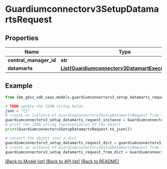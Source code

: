 # Guardiumconnectorv3SetupDatamartsRequest


## Properties

Name | Type | Description | Notes
------------ | ------------- | ------------- | -------------
**central_manager_id** | **str** |  | [optional] 
**datamarts** | [**List[Guardiumconnectorv3DatamartExecutionMode]**](Guardiumconnectorv3DatamartExecutionMode.md) |  | [optional] 

## Example

```python
from ibm_gdsc_sdk_saas.models.guardiumconnectorv3_setup_datamarts_request import Guardiumconnectorv3SetupDatamartsRequest

# TODO update the JSON string below
json = "{}"
# create an instance of Guardiumconnectorv3SetupDatamartsRequest from a JSON string
guardiumconnectorv3_setup_datamarts_request_instance = Guardiumconnectorv3SetupDatamartsRequest.from_json(json)
# print the JSON string representation of the object
print(Guardiumconnectorv3SetupDatamartsRequest.to_json())

# convert the object into a dict
guardiumconnectorv3_setup_datamarts_request_dict = guardiumconnectorv3_setup_datamarts_request_instance.to_dict()
# create an instance of Guardiumconnectorv3SetupDatamartsRequest from a dict
guardiumconnectorv3_setup_datamarts_request_from_dict = Guardiumconnectorv3SetupDatamartsRequest.from_dict(guardiumconnectorv3_setup_datamarts_request_dict)
```
[[Back to Model list]](../README.md#documentation-for-models) [[Back to API list]](../README.md#documentation-for-api-endpoints) [[Back to README]](../README.md)


